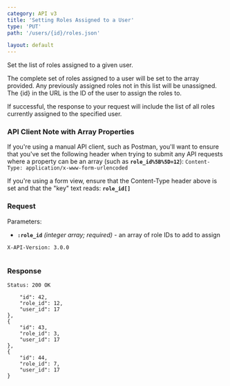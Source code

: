 ```yaml
---
category: API v3
title: 'Setting Roles Assigned to a User'
type: 'PUT'
path: '/users/{id}/roles.json'

layout: default
---
```


Set the list of roles assigned to a given user.

The complete set of roles assigned to a user will be set to the array provided. Any previously assigned roles not in this list will be unassigned.
The {id} in the URL is the ID of the user to assign the roles to.

If successful, the response to your request will include the list of all roles currently assigned to the specified user.

### API Client Note with Array Properties
If you're using a manual API client, such as Postman, you'll want to ensure that you've set the following header when trying to submit any API requests where a property can be an array (such as **`role_id%5B%5D=12`**):
```Content-Type: application/x-www-form-urlencoded```

If you're using a form view, ensure that the Content-Type header above is set and that the "key" text reads: **`role_id[]`**

### Request

Parameters:

- **`:role_id`** *(integer array; required)* - an array of role IDs to add to assign

```POST /users/{id}/roles.json
X-API-Version: 3.0.0
```
```role_id%5B%5D=12&role_id%5B%5D=3&role_id%5B%5D=7
```

### Response
```Status: 200 OK```
```{
    "id": 42,
    "role_id": 12,
    "user_id": 17
},
{
    "id": 43,
    "role_id": 3,
    "user_id": 17
},
{
    "id": 44,
    "role_id": 7,
    "user_id": 17
}
```
